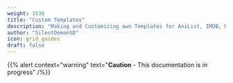 ```yaml
---
weight: 1530
title: "Custom Templates"
description: "Making and Customizing own Templates for AniList, IMDB, MyDramaList"
author: "SilentDemonSD"
icon: grid_guides
draft: false
---
```


{{% alert context="warning" text="**Caution** - This documentation is in progress" /%}}
